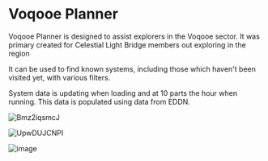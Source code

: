 # Voqooe Planner

Voqooe Planner is designed to assist explorers in the Voqooe sector.  It was primary created for Celestial Light Bridge members out exploring in the region

It can be used to find known systems, including those which haven't been visited yet, with various filters.

System data is updating when loading and at 10 parts the hour when running.  This data is populated using data from EDDN.

![Bmz2iqsmcJ](https://github.com/WarmedxMints/VoqooePlanner/assets/26460336/85297292-6c29-4716-9873-660c84511064)


![UpwDUJCNPI](https://github.com/WarmedxMints/VoqooePlanner/assets/26460336/a1ed67d3-4ba0-4ac5-9104-3e1f9d60a925)

![image](https://github.com/WarmedxMints/VoqooePlanner/assets/26460336/49480d64-7152-41b4-9bbf-6c2beec30664)
